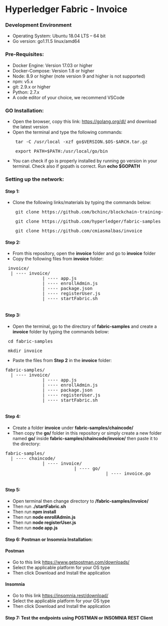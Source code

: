 # Hyperledger Fabric -  Invoice

### Development Environment
  + Operating System: Ubuntu 18.04 LTS – 64 bit
  + Go version: go1.11.5 linux/amd64
  
### Pre-Requisites:
  + Docker Engine: Version 17.03 or higher
  + Docker-Compose: Version 1.8 or higher
  + Node: 8.9 or higher (note version 9 and higher is not supported)
  + npm: v5.x
  + git: 2.9.x or higher
  + Python: 2.7.x
  + A code editor of your choice, we recommend VSCode
  
### GO Installation:
  + Open the browser, copy this link: https://golang.org/dl/ and download the latest version
  + Open the terminal and type the following commands:
    <pre> tar -C /usr/local -xzf go$VERSION.$OS-$ARCH.tar.gz </pre>
    <pre> export PATH=$PATH:/usr/local/go/bin </pre>
  + You can check if go is properly installed by running go version in your terminal.
    Check also if gopath is correct. 
    Run **echo $GOPATH**
    
### Setting up the network:
   
  #### Step 1:
  + Clone the following links/materials by typing the commands below:
    <pre> git clone https://github.com/bchinc/blockchain-training-labs </pre>
    <pre> git clone https://github.com/hyperledger/fabric-samples </pre>
    <pre> git clone https://github.com/cmiasmalbas/invoice </pre>
    
  #### Step 2:
  + From this repository, open the **invoice** folder and go to **invoice** folder 
  + Copy the following files from **invoice** folder:
  <pre> invoice/
  | ---- invoice/
              | ---- app.js
              | ---- enrollAdmin.js
              | ---- package.json
              | ---- registerUser.js
              | ---- startFabric.sh
  </pre>
   
  
  #### Step 3:
  + Open the terminal, go to the directory of **fabric-samples** and create a **invoice** folder by typing the commands below:
  <pre> cd fabric-samples </pre>
  <pre> mkdir invoice </pre>
  
  + Paste the files from **Step 2** in the **invoice** folder:
  <pre>fabric-samples/
  | ---- invoice/
              | ---- app.js
              | ---- enrollAdmin.js
              | ---- package.json
              | ---- registerUser.js
              | ---- startFabric.sh
  </pre>
  
  #### Step 4:
   + Create a folder **invoice** under **fabric-samples/chaincode/**
   + Then copy the **go/** folder in this repository or simply create a new folder named **go/** inside **fabric-samples/chaincode/invoice/** then paste it to the directory:
   <pre>fabric-samples/
  | ---- chaincode/
              | ---- invoice/
                          | ---- go/
                                      | ---- invoice.go
  </pre>
  
  #### Step 5:
   + Open terminal then change directory to **/fabric-samples/invoice/**
   + Then run **./startFabric.sh** 
   + Then run **npm install**
   + Then run **node enrollAdmin.js**
   + Then run **node registerUser.js**
   + Then run **node app.js**
   
  #### Step 6: Postman or Insomnia Installation:
   #### Postman
   + Go to this link https://www.getpostman.com/downloads/ 
   + Select the applicable platform for your OS type
   + Then click Download and Install the application
   #### Insomnia
   + Go to this link https://insomnia.rest/download/
   + Select the applicable platform for your OS type
   + Then click Download and Install the application
   
  #### Step 7: Test the endpoints using **POSTMAN** or **INSOMNIA REST Client**
    
  
    
    

